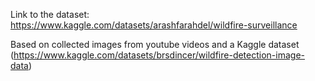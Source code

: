 Link to the dataset:
https://www.kaggle.com/datasets/arashfarahdel/wildfire-surveillance

Based on collected images from youtube videos and a Kaggle dataset (https://www.kaggle.com/datasets/brsdincer/wildfire-detection-image-data)
